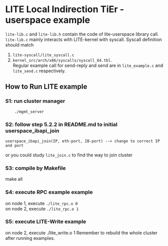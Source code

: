 LITE Local Indirection TiEr - userspace example
====

`lite-lib.c` and `lite-lib.h` contain the code of lite-userspace library call.
`lite-lib.c` mainly interacts with LITE-kernel with syscall.
Syscall definition should match  
1. `lite-syscall/lite_syscall.c`   
2. `kernel_src/arch/x86/syscalls/syscall_64.tbl`.  
Regular example call for send-reply and send are in `lite_example.c` and `lite_send.c` respectively.
 
## How to Run LITE example

### S1: run cluster manager
        ./mgmt_server
### S2: follow step 5.2.2 in README.md to initial userspace_ibapi_join
```
userspace_ibapi_join(IP, eth-port, IB-port) --> change to correct IP and port
```
or you could study `lite_join.c` to find the way to join cluster
### S3: compile by Makefile
make all
### S4: execute RPC example example
on node 1, execute `./lite_rpc.o 0`  
on node 2, execute `./lite_rpc.o 1`  
### S5: execute LITE-Write example
on node 2, execute  ./lite_write.o 1
Remember to rebuild the whole cluster after running examples.
